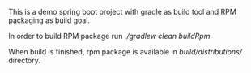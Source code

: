 This is a demo spring boot project with gradle as build tool and RPM packaging as build goal.

In order to build RPM package run _./gradlew clean buildRpm_

When build is finished, rpm package is available in _build/distributions/_ directory. 
